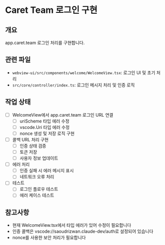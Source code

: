 # Caret Team 로그인 구현

## 개요
app.caret.team 로그인 처리를 구현합니다.

## 관련 파일
- `webview-ui/src/components/welcome/WelcomeView.tsx`: 로그인 UI 및 초기 처리
- `src/core/controller/index.ts`: 로그인 메시지 처리 및 인증 로직

## 작업 상태
- [ ] WelcomeView에서 app.caret.team 로그인 URL 연결
  - [ ] uriScheme 타입 에러 수정
  - [ ] vscode.Uri 타입 에러 수정
  - [ ] nonce 생성 및 저장 로직 구현
- [ ] 콜백 URL 처리 구현
  - [ ] 인증 상태 검증
  - [ ] 토큰 저장
  - [ ] 사용자 정보 업데이트
- [ ] 에러 처리
  - [ ] 인증 실패 시 에러 메시지 표시
  - [ ] 네트워크 오류 처리
- [ ] 테스트
  - [ ] 로그인 플로우 테스트
  - [ ] 에러 케이스 테스트

## 참고사항
- 현재 WelcomeView.tsx에서 타입 에러가 있어 수정이 필요합니다
- 인증 콜백은 vscode://saoudrizwan.claude-dev/auth로 설정되어 있습니다
- nonce를 사용한 보안 처리가 필요합니다 